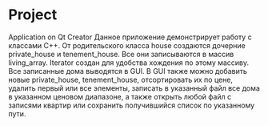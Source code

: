 # Project
Application on Qt Creator
Данное приложение демонстрирует работу с классами C++. От родительского класса house создаются дочерние private_house и tenement_house. Все они записываются в массив living_array. Iterator создан для удобства хождения по этому массиву. Все записанные дома выводятся в GUI. В GUI также можно добавить новые private_house, tenement_house, отсортировать их по цене, удалить первый или все элементы, записать в указанный файл все дома в указанном ценовом диапазоне, а также открыть любой файл с записями квартир или сохранить получившийся список по указанному пути.
